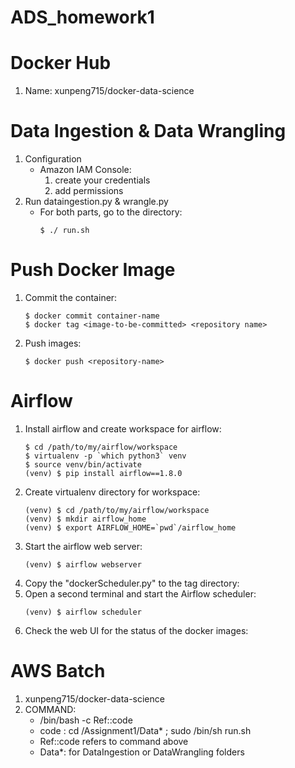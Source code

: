 # ADS_homework1

# Docker Hub
1. Name: xunpeng715/docker-data-science

# Data Ingestion & Data Wrangling
1. Configuration
	* Amazon IAM Console:	
		1. create your credentials
		2. add permissions
2. Run dataingestion.py & wrangle.py
	* For both parts, go to the directory:
		```
		$ ./ run.sh
		```	
    
# Push Docker Image
1. Commit the container:
	```
	$ docker commit container-name
	$ docker tag <image-to-be-committed> <repository name>
	```
2. Push images:
	```
	$ docker push <repository-name>
	```
  
# Airflow
1. Install airflow and create workspace for airflow:
	```
	$ cd /path/to/my/airflow/workspace
	$ virtualenv -p `which python3` venv
	$ source venv/bin/activate
	(venv) $ pip install airflow==1.8.0
	```
2. Create virtualenv directory for workspace:
	```
	(venv) $ cd /path/to/my/airflow/workspace
	(venv) $ mkdir airflow_home
	(venv) $ export AIRFLOW_HOME=`pwd`/airflow_home
	```
3. Start the airflow web server:
	```
	(venv) $ airflow webserver
	```
4. Copy the "dockerScheduler.py" to the tag directory:
5. Open a second terminal and start the Airflow scheduler:
	```
	(venv) $ airflow scheduler
	```
6. Check the web UI for the status of the docker images:

  
# AWS Batch
1. xunpeng715/docker-data-science
2. COMMAND: 
	* /bin/bash -c Ref::code
	* code : cd /Assignment1/Data* ; sudo /bin/sh run.sh
	* Ref::code refers to command above
	* Data*: for DataIngestion or DataWrangling folders



		

